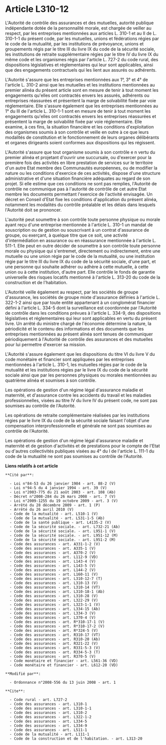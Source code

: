 # Article L310-12

L'Autorité de contrôle des assurances et des mutuelles, autorité publique indépendante dotée de la personnalité morale, est
chargée de veiller au respect, par les entreprises mentionnées aux articles L. 310-1 et au II de L. 310-1-1 du présent code,
par les mutuelles, unions et fédérations régies par le code de la mutualité, par les institutions de prévoyance, unions et
groupements régis par le titre III du livre IX du code de la sécurité sociale, les institutions de retraite supplémentaire
régies par le titre IV du livre IX du même code et les organismes régis par l'article L. 727-2 du code rural, des
dispositions législatives et réglementaires qui leur sont applicables, ainsi que des engagements contractuels qui les lient
aux assurés ou adhérents.

L'Autorité s'assure que les entreprises mentionnées aux 1°, 3° et 4° de l'article L. 310-2 ainsi que les mutuelles et les
institutions mentionnées au premier alinéa du présent article sont en mesure de tenir à tout moment les engagements qu'elles
ont contractés envers les assurés, adhérents ou entreprises réassurées et présentent la marge de solvabilité fixée par voie
réglementaire. Elle s'assure également que les entreprises mentionnées au 1° du III de l'article L. 310-1-1 sont en mesure de
tenir à tout moment les engagements qu'elles ont contractés envers les entreprises réassurées et présentent la marge de
solvabilité fixée par voie réglementaire. Elle examine, à ces fins, la situation financière et les conditions d'exploitation
des organismes soumis à son contrôle et veille en outre à ce que leurs modalités de constitution et le fonctionnement de
leurs organes délibérants et organes dirigeants soient conformes aux dispositions qui les régissent.

L'Autorité s'assure que tout organisme soumis à son contrôle e n vertu du premier alinéa et projetant d'ouvrir une
succursale, ou d'exercer pour la première fois des activités en libre prestation de services sur le territoire d'un autre
Etat membre des Communautés européennes, ou de modifier la nature ou les conditions d'exercice de ces activités, dispose
d'une structure administrative et d'une situation financière adéquates au regard de son projet. Si elle estime que ces
conditions ne sont pas remplies, l'Autorité de contrôle ne communique pas à l'autorité de contrôle de cet autre Etat membre
les documents permettant l'exercice de l'activité envisagée. Un décret en Conseil d'Etat fixe les conditions d'application du
présent alinéa, notamment les modalités du contrôle préalable et les délais dans lesquels l'Autorité doit se prononcer.

L'autorité peut soumettre à son contrôle toute personne physique ou morale ayant reçu d'une entreprise mentionnée à l'article
L. 310-1 un mandat de souscription ou de gestion ou souscrivant à un contrat d'assurance de groupe, ou exerçant, à quelque
titre que ce soit, une activité d'intermédiation en assurance ou en réassurance mentionnée à l'article L. 511-1. Elle peut en
outre décider de soumettre à son contrôle toute personne morale ou physique qui s'entremet, directement ou indirectement,
entre une mutuelle ou une union régie par le code de la mutualité, ou une institution régie par le titre III du livre IX du
code de la sécurité sociale, d'une part, et une personne qui souhaite adhérer ou adhère à cette mutuelle, à cette union ou à
cette institution, d'autre part. Elle contrôle le fonds de garantie universelle des risques locatifs mentionné à l'article L.
313-20 du code de la construction et de l'habitation.

L'Autorité veille également au respect, par les sociétés de groupe d'assurance, les sociétés de groupe mixte d'assurance
définies à l'article L. 322-1-2 ainsi que par toute entité appartenant à un conglomérat financier défini à l'article L. 334-5
dont la surveillance est coordonnée par l'Autorité de contrôle dans les conditions prévues à l'article L. 334-9, des
dispositions législatives et réglementaires qui leur sont applicables en vertu du présent livre. Un arrêté du ministre chargé
de l'économie détermine la nature, la périodicité et le contenu des informations et des documents que les entreprises
mentionnées au présent alinéa sont tenues de communiquer périodiquement à l'Autorité de contrôle des assurances et des
mutuelles pour lui permettre d'exercer sa mission.

L'Autorité s'assure également que les dispositions du titre VI du livre V du code monétaire et financier sont appliquées par
les entreprises mentionnées à l'article L. 310-1, les mutuelles régies par le code de la mutualité et les institutions régies
par le livre IX du code de la sécurité sociale ainsi que par les personnes physiques ou morales mentionnées au quatrième
alinéa et soumises à son contrôle. 

Les opérations de gestion d'un régime légal d'assurance maladie et maternité, et d'assurance contre les accidents du travail
et les maladies professionnelles, visées au titre IV du livre IV du présent code, ne sont pas soumises au contrôle de
l'Autorité. 

Les opérations de retraite complémentaire réalisées par les institutions régies par le livre IX du code de la sécurité
sociale faisant l'objet d'une compensation interprofessionnelle et générale ne sont pas soumises au contrôle de l'Autorité. 

Les opérations de gestion d'un régime légal d'assurance maladie et maternité et de gestion d'activités et de prestations pour
le compte de l'Etat ou d'autres collectivités publiques visées au 4° du I de l'article L. 111-1 du code de la mutualité ne
sont pas soumises au contrôle de l'Autorité.

**Liens relatifs à cet article**

	**Cité par**:

	  - Loi n°84-53 du 26 janvier 1984 - art. 88-2 (V)
	  - Loi n°94-5 du 4 janvier 1994 - art. 39 (V)
	  - Loi n°2003-775 du 21 août 2003 - art. 108 (Ab)
	  - Décret n°2008-284 du 26 mars 2008 - art. 7 (V)
	  - Loi n°2009-1255 du 19 octobre 2009 - art. 3 (V)
	  - Arrêté du 28 décembre 2009 - art. 1 (P)
	  - Arrêté du 26 avril 2010 (V)
	  - Code de la mutualité - art. L510-1 (V)
	  - Code de la mutualité - art. L531-1-5 (Ab)
	  - Code de la santé publique - art. L4135-2 (V)
	  - Code de la sécurité sociale. - art. L732-21 (Ab)
	  - Code de la sécurité sociale. - art. L951-1 (V)
	  - Code de la sécurité sociale. - art. L951-12 (M)
	  - Code de la sécurité sociale. - art. L951-2 (M)
	  - Code des assurances - art. A331-1-2 (V)
	  - Code des assurances - art. A335-1 (V)
	  - Code des assurances - art. A370-2 (V)
	  - Code des assurances - art. L112-9 (VD)
	  - Code des assurances - art. L143-4 (V)
	  - Code des assurances - art. L143-5 (V)
	  - Code des assurances - art. L144-2 (V)
	  - Code des assurances - art. L160-11 (V)
	  - Code des assurances - art. L310-12-7 (T)
	  - Code des assurances - art. L310-13 (V)
	  - Code des assurances - art. L310-14 (VT)
	  - Code des assurances - art. L310-18-1 (Ab)
	  - Code des assurances - art. L310-28 (V)
	  - Code des assurances - art. L322-29 (V)
	  - Code des assurances - art. L323-1-1 (V)
	  - Code des assurances - art. L334-15 (Ab)
	  - Code des assurances - art. L334-3 (V)
	  - Code des assurances - art. L370-4 (V)
	  - Code des assurances - art. R*310-17-1 (V)
	  - Code des assurances - art. R*310-17-2 (V)
	  - Code des assurances - art. R*324-5 (V)
	  - Code des assurances - art. R310-17 (VT)
	  - Code des assurances - art. R310-20 (Ab)
	  - Code des assurances - art. R321-22 (V)
	  - Code des assurances - art. R331-5-3 (V)
	  - Code des assurances - art. R334-5-3 (T)
	  - Code des assurances - art. R370-5 (V)
	  - Code monétaire et financier - art. L561-36 (VD)
	  - Code monétaire et financier - art. L612-20 (VD)

	**Modifié par**:

	  - Ordonnance n°2008-556 du 13 juin 2008 - art. 1

	**Cite**:

	  - Code rural - art. L727-2
	  - Code des assurances - art. L310-1
	  - Code des assurances - art. L310-1-1
	  - Code des assurances - art. L310-2
	  - Code des assurances - art. L322-1-2
	  - Code des assurances - art. L334-5
	  - Code des assurances - art. L334-9
	  - Code des assurances - art. L511-1
	  - Code de la mutualité - art. L111-1
	  - Code de la construction et de l'habitation. - art. L313-20
